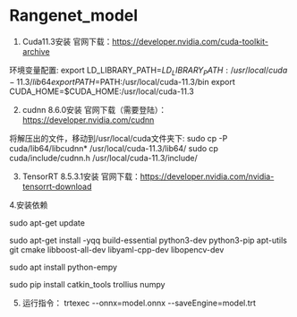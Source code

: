 # Rangenet_model

1. Cuda11.3安装
官网下载：https://developer.nvidia.com/cuda-toolkit-archive

环境变量配置:
export LD_LIBRARY_PATH=$LD_LIBRARY_PATH:/usr/local/cuda-11.3/lib64
export PATH=$PATH:/usr/local/cuda-11.3/bin
export CUDA_HOME=$CUDA_HOME:/usr/local/cuda-11.3

2. cudnn 8.6.0安装
官网下载（需要登陆）：https://developer.nvidia.com/cudnn

将解压出的文件，移动到/usr/local/cuda文件夹下:
sudo cp -P cuda/lib64/libcudnn* /usr/local/cuda-11.3/lib64/
sudo cp  cuda/include/cudnn.h /usr/local/cuda-11.3/include/

3. TensorRT 8.5.3.1安装
官网下载：https://developer.nvidia.com/nvidia-tensorrt-download

4.安装依赖

sudo apt-get update 

sudo apt-get install -yqq  build-essential python3-dev python3-pip apt-utils git cmake libboost-all-dev libyaml-cpp-dev libopencv-dev

sudo apt install python-empy

sudo pip install catkin_tools trollius numpy

5. 运行指令：
trtexec --onnx=model.onnx --saveEngine=model.trt

